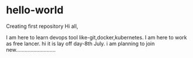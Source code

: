 # hello-world
Creating first repository
Hi all,

I am here to learn devops tool like-git,docker,kubernetes. I am here to work as free lancer.
hi it is lay off day-8th July.
i am planning to join new...........................
